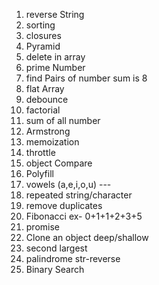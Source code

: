 1. reverse String
2. sorting
3. closures
4. Pyramid
6. delete in array
7. prime Number
8. find Pairs of number sum is 8
9. flat Array
10. debounce
11. factorial
12. sum of all number
13. Armstrong
14. memoization
15. throttle
16. object Compare
17. Polyfill
18. vowels (a,e,i,o,u)                   ---
19. repeated string/character
20. remove duplicates
21. Fibonacci ex- 0+1+1+2+3+5
22. promise
23. Clone an object deep/shallow
24. second largest
25. palindrome str-reverse
26. Binary Search
